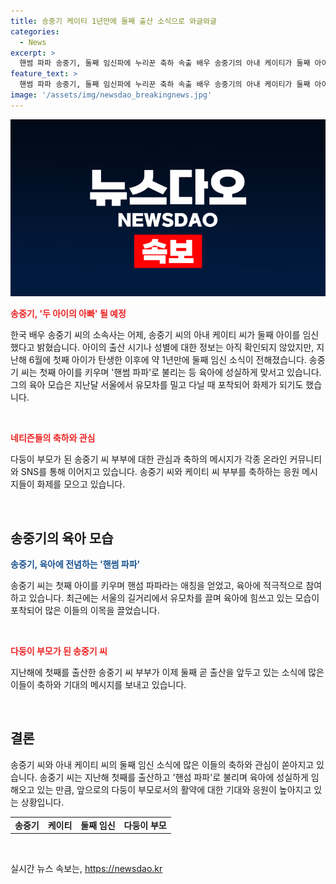 ```yaml
---
title: 송중기 케이티 1년만에 둘째 출산 소식으로 와글와글
categories:
  - News
excerpt: >
  핸썸 파파 송중기, 둘째 임신파에 누리꾼 축하 속출 배우 송중기의 아내 케이티가 둘째 아이를 임신했다는 소식이 전해졌다. 지난해 득남 후 약 1년 만에 이어지는 출산 소식으로, 아이의 성별 등은 아직 확인되지 않았다. 송중기는 핸썸 파파로 불리며 육아에 집중하고 있는 것으로 알려졌다. 네티즌들은 다둥이 부모가 된 송중기 부부에 축하의 메시지를 보내고 있다.
feature_text: >
  핸썸 파파 송중기, 둘째 임신파에 누리꾼 축하 속출 배우 송중기의 아내 케이티가 둘째 아이를 임신했다는 소식이 전해졌다. 지난해 득남 후 약 1년 만에 이어지는 출산 소식으로, 아이의 성별 등은 아직 확인되지 않았다. 송중기는 핸썸 파파로 불리며 육아에 집중하고 있는 것으로 알려졌다. 네티즌들은 다둥이 부모가 된 송중기 부부에 축하의 메시지를 보내고 있다.
image: '/assets/img/newsdao_breakingnews.jpg'
---
```


<p><img src="/assets/img/newsdao_breakingnews.jpg" alt="flaretime 속보" /></p>

<p><b><span style="color: #ee2323;">송중기, '두 아이의 아빠' 될 예정</span></b></p>

<p>한국 배우 송중기 씨의 소속사는 어제, 송중기 씨의 아내 케이티 씨가 둘째 아이를 임신했다고 밝혔습니다. 아이의 출산 시기나 성별에 대한 정보는 아직 확인되지 않았지만, 지난해 6월에 첫째 아이가 탄생한 이후에 약 1년만에 둘째 임신 소식이 전해졌습니다. 송중기 씨는 첫째 아이를 키우며 '핸썸 파파'로 불리는 등 육아에 성실하게 맞서고 있습니다. 그의 육아 모습은 지난달 서울에서 유모차를 밀고 다닐 때 포착되어 화제가 되기도 했습니다.</p>

<p data-ke-size="size16">&nbsp;</p>

<p><b><span style="color: #ee2323;">네티즌들의 축하와 관심</span></b></p>

<p>다둥이 부모가 된 송중기 씨 부부에 대한 관심과 축하의 메시지가 각종 온라인 커뮤니티와 SNS를 통해 이어지고 있습니다. 송중기 씨와 케이티 씨 부부를 축하하는 응원 메시지들이 화제를 모으고 있습니다.</p>

<p data-ke-size="size16">&nbsp;</p>

<h2 data-ke-size="size26">송중기의 육아 모습</h2>

<p><b><span style="color: #1a5490;">송중기, 육아에 전념하는 '핸썸 파파'</span></b></p>

<p>송중기 씨는 첫째 아이를 키우며 핸섬 파파라는 애칭을 얻었고, 육아에 적극적으로 참여하고 있습니다. 최근에는 서울의 길거리에서 유모차를 끌며 육아에 힘쓰고 있는 모습이 포착되어 많은 이들의 이목을 끌었습니다.</p>

<p data-ke-size="size16">&nbsp;</p>

<p><b><span style="color: #ee2323;">다둥이 부모가 된 송중기 씨</span></b></p>

<p>지난해에 첫째를 출산한 송중기 씨 부부가 이제 둘째 곧 출산을 앞두고 있는 소식에 많은 이들이 축하와 기대의 메시지를 보내고 있습니다.</p>

<p data-ke-size="size16">&nbsp;</p>

<h2 data-ke-size="size26">결론</h2>

<p>송중기 씨와 아내 케이티 씨의 둘째 임신 소식에 많은 이들의 축하와 관심이 쏟아지고 있습니다. 송중기 씨는 지난해 첫째를 출산하고 '핸섬 파파'로 불리며 육아에 성실하게 임해오고 있는 만큼, 앞으로의 다둥이 부모로서의 활약에 대한 기대와 응원이 높아지고 있는 상황입니다.</p>

<table>
    <tbody>
        <tr>
            <td style="text-align: center; height: 17px;"><b>송중기</b></td>
            <td style="text-align: center; height: 17px;"><b>케이티</b></td>
            <td style="text-align: center; height: 17px;"><b>둘째 임신</b></td>
            <td style="text-align: center; height: 17px;"><b>다둥이 부모</b></td>
        </tr>
    </tbody>
</table>

<p data-ke-size="size16">&nbsp;</p>
실시간 뉴스 속보는, <a href="https://newsdao.kr" rel="dofollow">https://newsdao.kr</a>


